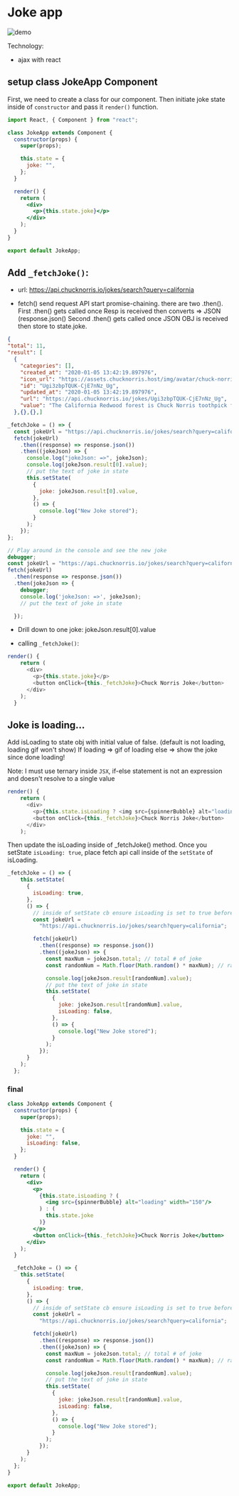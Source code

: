 # Joke app

![demo](./public/jokeDemo.gif)

Technology:

- ajax with react

## setup class JokeApp Component

First, we need to create a class for our component. Then initiate joke state inside of `constructor` and pass it `render()` function.

```jsx
import React, { Component } from "react";

class JokeApp extends Component {
  constructor(props) {
    super(props);

    this.state = {
      joke: "",
    };
  }

  render() {
    return (
      <div>
        <p>{this.state.joke}</p>
      </div>
    );
  }
}

export default JokeApp;
```

## Add `_fetchJoke()`:
- url: https://api.chucknorris.io/jokes/search?query=california

- fetch() send request API start promise-chaining.
there are two .then().  First .then() gets called once Resp is received then converts => JSON (response.json()
Second .then() gets called once JSON OBJ is received then store to state.joke.

```json
{
"total": 11,
"result": [
  {
    "categories": [],
    "created_at": "2020-01-05 13:42:19.897976",
    "icon_url": "https://assets.chucknorris.host/img/avatar/chuck-norris.png",
    "id": "Ugi3zbpTQUK-CjE7nNz_Ug",
    "updated_at": "2020-01-05 13:42:19.897976",
    "url": "https://api.chucknorris.io/jokes/Ugi3zbpTQUK-CjE7nNz_Ug",
    "value": "The California Redwood forest is Chuck Norris toothpick factory"
  },{},{},]
```
```js
_fetchJoke = () => {
  const jokeUrl = "https://api.chucknorris.io/jokes/search?query=california";
  fetch(jokeUrl)
    .then((response) => response.json())
    .then((jokeJson) => {
      console.log("jokeJson: =>", jokeJson);
      console.log(jokeJson.result[0].value);
      // put the text of joke in state
      this.setState(
        {
          joke: jokeJson.result[0].value,
        },
        () => {
          console.log("New Joke stored");
        }
      );
    });
};

// Play around in the console and see the new joke
debugger;
const jokeUrl = "https://api.chucknorris.io/jokes/search?query=california";
fetch(jokeUrl)
  .then(response => response.json())
  .then(jokeJson => {
    debugger;
    console.log('jokeJson: =>', jokeJson);
    // put the text of joke in state

  });
```

- Drill down to one joke: jokeJson.result[0].value

* calling `_fetchJoke()`:

```js
render() {
    return (
      <div>
        <p>{this.state.joke}</p>
        <button onClick={this._fetchJoke}>Chuck Norris Joke</button>
      </div>
    );
  }
```
## Joke is loading...
Add isLoading to state obj with initial value of false. (default is not loading, loading gif won't show)
If loading => gif of loading
else => show the joke since done loading!

Note: I must use ternary inside `JSX`, if-else statement is not an expression and doesn't resolve to a single value

```js
render() {
    return (
      <div>
        <p>{this.state.isLoading ? <img src={spinnerBubble} alt="loading" width="80"/>  : this.state.joke}</p>
        <button onClick={this._fetchJoke}>Chuck Norris Joke</button>
      </div>
    );
```

Then update the isLoading inside of _fetchJoke() method.
Once you setState `isLoading: true`, place fetch api call inside of the `setState` of isLoading.

```jsx
_fetchJoke = () => {
    this.setState(
      {
        isLoading: true,
      },
      () => {
        // inside of setState cb ensure isLoading is set to true before making api call
        const jokeUrl =
          "https://api.chucknorris.io/jokes/search?query=california";

        fetch(jokeUrl)
          .then((response) => response.json())
          .then((jokeJson) => {
            const maxNum = jokeJson.total; // total # of joke
            const randomNum = Math.floor(Math.random() * maxNum); // random number start: 0 end: maxNum

            console.log(jokeJson.result[randomNum].value);
            // put the text of joke in state
            this.setState(
              {
                joke: jokeJson.result[randomNum].value,
                isLoading: false,
              },
              () => {
                console.log("New Joke stored");
              }
            );
          });
      }
    );
  };
```

### final
```jsx
class JokeApp extends Component {
  constructor(props) {
    super(props);

    this.state = {
      joke: "",
      isLoading: false,
    };
  }

  render() {
    return (
      <div>
        <p>
          {this.state.isLoading ? (
            <img src={spinnerBubble} alt="loading" width="150"/>
          ) : (
            this.state.joke
          )}
        </p>
        <button onClick={this._fetchJoke}>Chuck Norris Joke</button>
      </div>
    );
  }

  _fetchJoke = () => {
    this.setState(
      {
        isLoading: true,
      },
      () => {
        // inside of setState cb ensure isLoading is set to true before making api call
        const jokeUrl =
          "https://api.chucknorris.io/jokes/search?query=california";

        fetch(jokeUrl)
          .then((response) => response.json())
          .then((jokeJson) => {
            const maxNum = jokeJson.total; // total # of joke
            const randomNum = Math.floor(Math.random() * maxNum); // random number start: 0 end: maxNum

            console.log(jokeJson.result[randomNum].value);
            // put the text of joke in state
            this.setState(
              {
                joke: jokeJson.result[randomNum].value,
                isLoading: false,
              },
              () => {
                console.log("New Joke stored");
              }
            );
          });
      }
    );
  };
}

export default JokeApp;
```